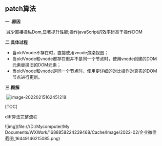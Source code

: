 ## patch算法

**一 .原因**

​	减少直接操纵Dom,显著提升性能;操作javaScript的效率远高于操作DOM

**二**.**具体过程**

* 当oldVnode不存在时，直接使用vnode渲染视图；
* 当oldVnode和vnode都存在但并不是同一个节点时，使用vnode创建的DOM元素替换旧的DOM元素；
* 当oldVnode和vnode是同一个节点时，使用更详细的对比操作对真实的DOM节点进行更新。

**三.图解**

​	![image-20220215162451218](C:\Users\10072598\AppData\Roaming\Typora\typora-user-images\image-20220215162451218.png)	

[TOC]

diff算法完整流程

![img](file:///D:/Mycomputer/My Documents/WXWork/1688858224239468/Cache/Image/2022-02/企业微信截图_16449146215085.png)		   	

